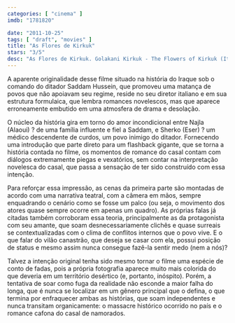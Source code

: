 ```yaml
---
categories: [ "cinema" ]
imdb: "1781820"

date: "2011-10-25"
tags: [ "draft", "movies" ]
title: "As Flores de Kirkuk"
stars: "3/5"
desc: "As Flores de Kirkuk. Golakani Kirkuk - The Flowers of Kirkuk (Italy, 2010). Dirigido por Fariborz Kamkari. Escrito por Fariborz Kamkari, Naseh Kamkari. Com Morjana Alaoui, Ertem Eser, Mohamed Zouaoui, Mohammad Bakri, Maryam Hassouni, Ashraf Hamdi, Falah Fleveh, Shilan Rahmani, Sarkaw Gorany."
---
```

A aparente originalidade desse filme situado na história do Iraque sob o comando do ditador Saddam Hussein, que promoveu uma matança de povos que não apoiavam seu regime, reside no seu diretor italiano e em sua estrutura formulaica, que lembra romances novelescos, mas que aparece erroneamente embutido em uma atmosfera de drama e desolação.

O núcleo da história gira em torno do amor incondicional entre Najla (Alaoui) ? de uma família influente e fiel a Saddam, e Sherko (Eser) ? um médico descendente de curdos, um povo inimigo do ditador. Fornecendo uma introdução que parte direto para um flashback gigante, que se torna a história contada no filme, os momentos de romance do casal contam com diálogos extremamente piegas e vexatórios, sem contar na interpretação novelesca do casal, que passa a sensação de ter sido construído com essa intenção.

Para reforçar essa impressão, as cenas da primeira parte são montadas de acordo com uma narrativa teatral, com a câmera em mãos, sempre enquadrando o cenário como se fosse um palco (ou seja, o movimento dos atores quase sempre ocorre em apenas um quadro). As próprias falas já citadas também corroboram essa teoria, principalmente as da protagonista com seu amante, que soam desnecessariamente clichês e quase surreais se contextualizadas com o clima de conflitos internos que o povo vive. E o que falar do vilão canastrão, que deseja se casar com ela, possui posição de status e mesmo assim nunca consegue fazê-la sentir medo (nem a nós)?

Talvez a intenção original tenha sido mesmo tornar o filme uma espécie de conto de fadas, pois a própria fotografia aparece muito mais colorida do que deveria em um território desértico (e, portanto, inóspito). Porém, a tentativa de soar como fuga da realidade não esconde a maior falha do longa, que é nunca se localizar em um gênero principal que o defina, o que termina por enfraquecer ambas as histórias, que soam independentes e nunca transitam organicamente: o massacre histórico ocorrido no país e o romance cafona do casal de namorados.

